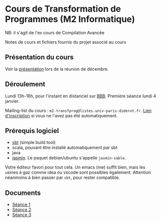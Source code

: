 Cours de Transformation de Programmes (M2 Informatique)
=======================================================

NB: il s'agit de l'ex cours de Compilation Avancée

Notes de cours et fichiers fournis du projet associé au cours

## Présentation du cours ##

Voir la [présentation](doc/presentation.md) lors de la réunion de décembre.

## Déroulement ##

Lundi 13h-16h, pour l'instant en distanciel sur [BBB](https://bbb-front.math.univ-paris-diderot.fr/recherche/pie-nwx-jho-ymf).
Première séance lundi 4 janvier.

Mailing-list du cours : `m2-transfprog@listes.univ-paris-diderot.fr`.
[Lien d'inscription](https://listes.univ-paris-diderot.fr/sympa/subscribe/m2-transfprog) si vous ne l'avez pas été automatiquement.

## Prérequis logiciel ##

- [sbt](https://www.scala-sbt.org/) (simple build tool)
- scala, pouvant être installé automatiquement par sbt
- java
- [jasmin](http://jasmin.sourceforge.net/). Le paquet debian/ubuntu s'appelle `jasmin-sable`.

Votre éditeur favori pour tout cela. Un emacs (me) suffit bien, mais les usines à gaz comme idea ou vscode sont possibles également. Attention néanmoins à bien passer par `sbt`, pour rester compatible.

## Documents ##

- [Séance 1](doc/seance1.md)
- [Séance 2](doc/seance2.md)
- [Séance 3](doc/seance3.md)
